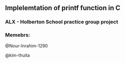 ## Implelemtation of printf function in C
### ALX - Holberton School practice group project

### Memebrs:
@Nour-Inrahim-1290

@kim-thuita
